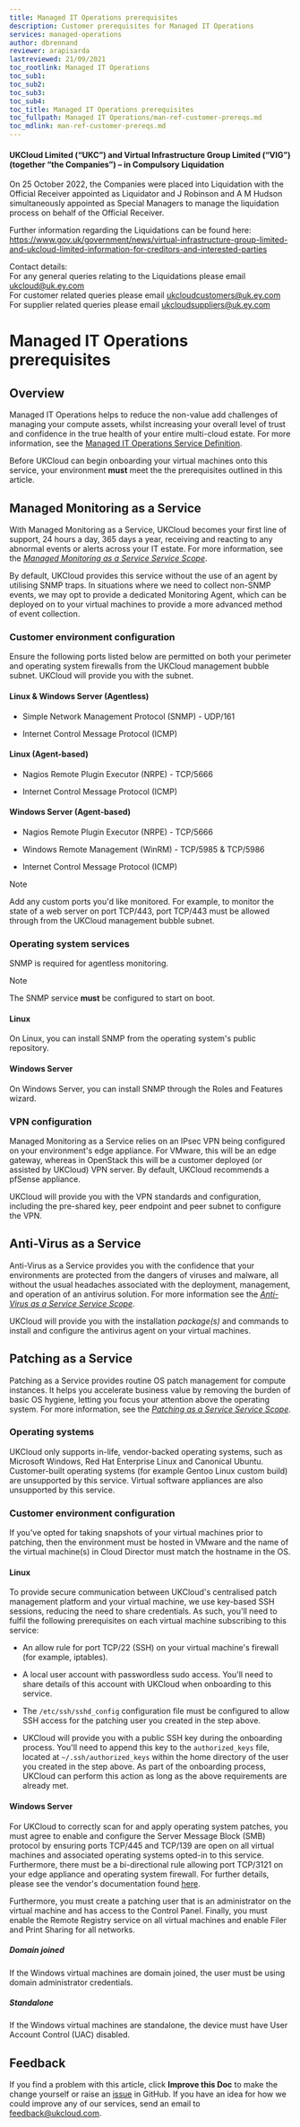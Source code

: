 ```yaml
---
title: Managed IT Operations prerequisites
description: Customer prerequisites for Managed IT Operations
services: managed-operations
author: dbrennand
reviewer: arapisarda
lastreviewed: 21/09/2021
toc_rootlink: Managed IT Operations
toc_sub1:
toc_sub2:
toc_sub3:
toc_sub4:
toc_title: Managed IT Operations prerequisites
toc_fullpath: Managed IT Operations/man-ref-customer-prereqs.md
toc_mdlink: man-ref-customer-prereqs.md
---
```


#### UKCloud Limited (“UKC”) and Virtual Infrastructure Group Limited (“VIG”) (together “the Companies”) – in Compulsory Liquidation

On 25 October 2022, the Companies were placed into Liquidation with the Official Receiver appointed as Liquidator and J Robinson and A M Hudson simultaneously appointed as Special Managers to manage the liquidation process on behalf of the Official Receiver.

Further information regarding the Liquidations can be found here: <https://www.gov.uk/government/news/virtual-infrastructure-group-limited-and-ukcloud-limited-information-for-creditors-and-interested-parties>

Contact details:<br>
For any general queries relating to the Liquidations please email <ukcloud@uk.ey.com><br>
For customer related queries please email <ukcloudcustomers@uk.ey.com><br>
For supplier related queries please email <ukcloudsuppliers@uk.ey.com>

# Managed IT Operations prerequisites

## Overview

Managed IT Operations helps to reduce the non-value add challenges of managing your compute assets, whilst increasing your overall level of trust and confidence in the true health of your entire multi-cloud estate. For more information, see the [Managed IT Operations Service Definition](https://ukcloud.com/app/uploads/2022/08/ukc-svc-251-managed-it-operations-service-definition-13.0.pdf).

Before UKCloud can begin onboarding your virtual machines onto this service, your environment **must** meet the the prerequisites outlined in this article.

## Managed Monitoring as a Service

With Managed Monitoring as a Service, UKCloud becomes your first line of support, 24 hours a day, 365 days a year, receiving and reacting to any abnormal events or alerts across your IT estate. For more information, see the [*Managed Monitoring as a Service Service Scope*](man-sco-monitoring.md).

By default, UKCloud provides this service without the use of an agent by utilising SNMP traps. In situations where we need to collect non-SNMP events, we may opt to provide a dedicated Monitoring Agent, which can be deployed on to your virtual machines to provide a more advanced method of event collection.

### Customer environment configuration

Ensure the following ports listed below are permitted on both your perimeter and operating system firewalls from the UKCloud management bubble subnet. UKCloud will provide you with the subnet.

#### Linux & Windows Server (Agentless)

- Simple Network Management Protocol (SNMP) - UDP/161

- Internet Control Message Protocol (ICMP)

#### Linux (Agent-based)

- Nagios Remote Plugin Executor (NRPE) - TCP/5666

- Internet Control Message Protocol (ICMP)

#### Windows Server (Agent-based)

- Nagios Remote Plugin Executor (NRPE) - TCP/5666

- Windows Remote Management (WinRM) - TCP/5985 & TCP/5986

- Internet Control Message Protocol (ICMP)

> [!NOTE]
> Add any custom ports you'd like monitored. For example, to monitor the state of a web server on port TCP/443, port TCP/443 must be allowed through from the UKCloud management bubble subnet.

### Operating system services

SNMP is required for agentless monitoring.

> [!NOTE]
> The SNMP service **must** be configured to start on boot.

#### Linux

On Linux, you can install SNMP from the operating system's public repository.

#### Windows Server

On Windows Server, you can install SNMP through the Roles and Features wizard.

### VPN configuration

Managed Monitoring as a Service relies on an IPsec VPN being configured on your environment's edge appliance. For VMware, this will be an edge gateway, whereas in OpenStack this will be a customer deployed (or assisted by UKCloud) VPN server. By default, UKCloud recommends a pfSense appliance.

UKCloud will provide you with the VPN standards and configuration, including the pre-shared key, peer endpoint and peer subnet to configure the VPN.

## Anti-Virus as a Service

Anti-Virus as a Service provides you with the confidence that your environments are protected from the dangers of viruses and malware, all without the usual headaches associated with the deployment, management, and operation of an antivirus solution. For more information see the [*Anti-Virus as a Service Service Scope*](man-sco-antivirus.md).

UKCloud will provide you with the installation *package(s)* and commands to install and configure the antivirus agent on your virtual machines.

## Patching as a Service

Patching as a Service provides routine OS patch management for compute instances. It helps you accelerate business value by removing the burden of basic OS hygiene, letting you focus your attention above the operating system. For more information, see the [*Patching as a Service Service Scope*](man-sco-patching.md).

### Operating systems

UKCloud only supports in-life, vendor-backed operating systems, such as Microsoft Windows, Red Hat Enterprise Linux and Canonical Ubuntu. Customer-built operating systems (for example Gentoo Linux custom build) are unsupported by this service. Virtual software appliances are also unsupported by this service.

### Customer environment configuration

If you've opted for taking snapshots of your virtual machines prior to patching, then the environment must be hosted in VMware and the name of the virtual machine(s) in Cloud Director must match the hostname in the OS.

#### Linux

To provide secure communication between UKCloud's centralised patch management platform and your virtual machine, we use key-based SSH sessions, reducing the need to share credentials. As such, you'll need to fulfil the following prerequisites on each virtual machine subscribing to this service:

- An allow rule for port TCP/22 (SSH) on your virtual machine's firewall (for example, iptables).

- A local user account with passwordless sudo access. You'll need to share details of this account with UKCloud when onboarding to this service.

- The `/etc/ssh/sshd_config` configuration file must be configured to allow SSH access for the patching user you created in the step above.

- UKCloud will provide you with a public SSH key during the onboarding process. You'll need to append this key to the `authorized_keys` file, located at `~/.ssh/authorized_keys` within the home directory of the user you created in the step above. As part of the onboarding process, UKCloud can perform this action as long as the above requirements are already met.

#### Windows Server

For UKCloud to correctly scan for and apply operating system patches, you must agree to enable and configure the Server Message Block (SMB) protocol by ensuring ports TCP/445 and TCP/139 are open on all virtual machines and associated operating systems opted-in to this service. Furthermore, there must be a bi-directional rule allowing port TCP/3121 on your edge appliance and operating system firewall. For further details, please see the vendor's documentation found [here](https://forums.ivanti.com/s/article/Agentless-Patch-Scanning-Prerequisites?language=en_US).

Furthermore, you must create a patching user that is an administrator on the virtual machine and has access to the Control Panel. Finally, you must enable the Remote Registry service on all virtual machines and enable Filer and Print Sharing for all networks.

##### Domain joined

If the Windows virtual machines are domain joined, the user must be using domain administrator credentials.

##### Standalone

If the Windows virtual machines are standalone, the device must have User Account Control (UAC) disabled.

## Feedback

If you find a problem with this article, click **Improve this Doc** to make the change yourself or raise an [issue](https://github.com/UKCloud/documentation/issues) in GitHub. If you have an idea for how we could improve any of our services, send an email to <feedback@ukcloud.com>.
